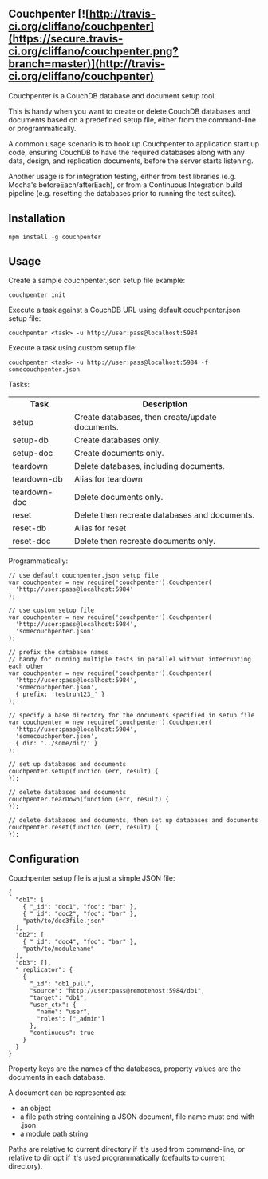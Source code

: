 Couchpenter [![http://travis-ci.org/cliffano/couchpenter](https://secure.travis-ci.org/cliffano/couchpenter.png?branch=master)](http://travis-ci.org/cliffano/couchpenter)
-----------

Couchpenter is a CouchDB database and document setup tool.

This is handy when you want to create or delete CouchDB databases and documents based on a predefined setup file, either from the command-line or programmatically.

A common usage scenario is to hook up Couchpenter to application start up code, ensuring CouchDB to have the required databases along with any data, design, and replication documents, before the server starts listening.

Another usage is for integration testing, either from test libraries (e.g. Mocha's beforeEach/afterEach), or from a Continuous Integration build pipeline (e.g. resetting the databases prior to running the test suites).

Installation
------------

    npm install -g couchpenter 

Usage
-----

Create a sample couchpenter.json setup file example:

    couchpenter init

Execute a task against a CouchDB URL using default couchpenter.json setup file:

    couchpenter <task> -u http://user:pass@localhost:5984

Execute a task using custom setup file:

    couchpenter <task> -u http://user:pass@localhost:5984 -f somecouchpenter.json

Tasks:

<table>
<tr><th>Task</th><th>Description</th></tr>
<tr><td>setup</td><td>Create databases, then create/update documents.</td></tr>
<tr><td>setup-db</td><td>Create databases only.</td></tr>
<tr><td>setup-doc</td><td>Create documents only.</td></tr>
<tr><td>teardown</td><td>Delete databases, including documents.</td></tr>
<tr><td>teardown-db</td><td>Alias for teardown</td></tr>
<tr><td>teardown-doc</td><td>Delete documents only.</td></tr>
<tr><td>reset</td><td>Delete then recreate databases and documents.</td></tr>
<tr><td>reset-db</td><td>Alias for reset</td></tr>
<tr><td>reset-doc</td><td>Delete then recreate documents only.</td></tr>
</table>

Programmatically:

    // use default couchpenter.json setup file
    var couchpenter = new require('couchpenter').Couchpenter(
      'http://user:pass@localhost:5984'
    );

    // use custom setup file
    var couchpenter = new require('couchpenter').Couchpenter(
      'http://user:pass@localhost:5984',
      'somecouchpenter.json'
    );

    // prefix the database names
    // handy for running multiple tests in parallel without interrupting each other
    var couchpenter = new require('couchpenter').Couchpenter(
      'http://user:pass@localhost:5984',
      'somecouchpenter.json',
      { prefix: 'testrun123_' }
    );

    // specify a base directory for the documents specified in setup file
    var couchpenter = new require('couchpenter').Couchpenter(
      'http://user:pass@localhost:5984',
      'somecouchpenter.json',
      { dir: '../some/dir/' }
    );

    // set up databases and documents
    couchpenter.setUp(function (err, result) {
    });

    // delete databases and documents
    couchpenter.tearDown(function (err, result) {
    });

    // delete databases and documents, then set up databases and documents
    couchpenter.reset(function (err, result) {
    });

Configuration
-------------

Couchpenter setup file is a just a simple JSON file:

    {
      "db1": [
        { "_id": "doc1", "foo": "bar" },
        { "_id": "doc2", "foo": "bar" },
        "path/to/doc3file.json"
      ],
      "db2": [
        { "_id": "doc4", "foo": "bar" },
        "path/to/modulename"
      ],
      "db3": [],
      "_replicator": {
        {
          "_id": "db1_pull",
          "source": "http://user:pass@remotehost:5984/db1",
          "target": "db1",
          "user_ctx": {
            "name": "user",
            "roles": ["_admin"]
          },
          "continuous": true
        }
      }
    }

Property keys are the names of the databases, property values are the documents in each database.

A document can be represented as:

* an object
* a file path string containing a JSON document, file name must end with .json
* a module path string

Paths are relative to current directory if it's used from command-line, or relative to dir opt if it's used programmatically (defaults to current directory).